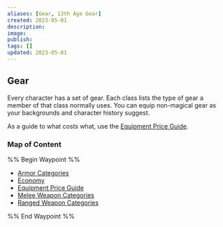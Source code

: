 ```yaml
---
aliases: [Gear, 13th Age Gear]
created: 2023-05-01
description: 
image: 
publish: 
tags: []
updated: 2023-05-01
---
```


## Gear

Every character has a set of gear. Each class lists the type of gear a member of that class normally uses. You can equip non-magical gear as your backgrounds and character history suggest.

As a guide to what costs what, use the [Equipment Price Guide](Equipment-Price-Guide.md).

### Map of Content
%% Begin Waypoint %%
- [Armor Categories](./Armor-Categories.md)
- [Economy](./Economy.md)
- [Equipment Price Guide](./Equipment-Price-Guide.md)
- [Melee Weapon Categories](./Melee-Weapon-Categories.md)
- [Ranged Weapon Categories](./Ranged-Weapon-Categories.md)

%% End Waypoint %%
